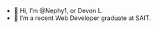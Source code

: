 - 👋 Hi, I’m @Nephy1, or Devon L.
- 🌱 I’m a recent Web Developer graduate at SAIT.


<!---
Nephy1/Nephy1 is a ✨ special ✨ repository because its `README.md` (this file) appears on your GitHub profile.
You can click the Preview link to take a look at your changes.
--->
